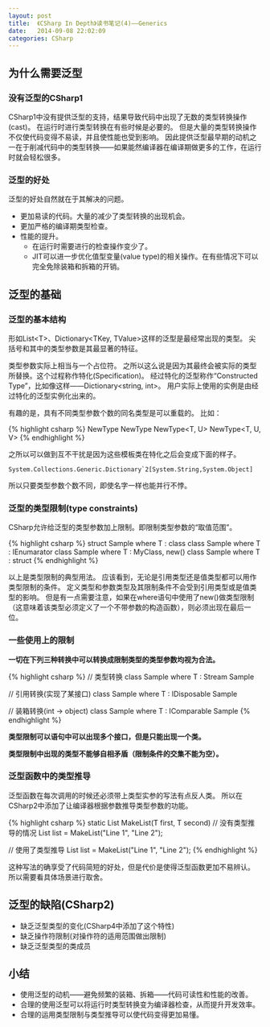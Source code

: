 ```yaml
---
layout: post
title:  《CSharp In Depth》读书笔记(4)——Generics
date:   2014-09-08 22:02:09
categories: CSharp
---
```


## 为什么需要泛型


### 没有泛型的CSharp1

CSharp1中没有提供泛型的支持，结果导致代码中出现了无数的类型转换操作(cast)。
在运行时进行类型转换在有些时候是必要的。
但是大量的类型转换操作不仅使代码变得不易读，并且使性能也受到影响。
因此提供泛型最早期的动机之一在于削减代码中的类型转换——如果能然编译器在编译期做更多的工作，在运行时就会轻松很多。


### 泛型的好处

泛型的好处自然就在于其解决的问题。

* 更加易读的代码。大量的减少了类型转换的出现机会。
* 更加严格的编译期类型检查。
* 性能的提升。
	* 在运行时需要进行的检查操作变少了。
	* JIT可以进一步优化值型变量(value type)的相关操作。在有些情况下可以完全免除装箱和拆箱的开销。


## 泛型的基础


### 泛型的基本结构

形如List\<T\>、Dictionary\<TKey, TValue\>这样的泛型是最经常出现的类型。
尖括号和其中的类型参数是其最显著的特征。

类型参数实际上相当与一个占位符。
之所以这么说是因为其最终会被实际的类型所替换。这个过程称作特化(Specification)。
经过特化的泛型称作“Constructed Type”，比如像这样——Dictionary<string, int>。
用户实际上使用的实例是由经过特化的泛型实例化出来的。

有趣的是，具有不同类型参数个数的同名类型是可以重载的。
比如：

{% highlight csharp %}
NewType
NewType<T>
NewType<T, U>
NewType<T, U, V>
{% endhighlight %}

之所以可以做到互不干扰是因为这些模板类在特化之后会变成下面的样子。

    System.Collections.Generic.Dictionary`2[System.String,System.Object]

所以只要类型参数个数不同，即使名字一样也能并行不悖。


### 泛型的类型限制(type constraints)

CSharp允许给泛型的类型参数加上限制。即限制类型参数的“取值范围”。

{% highlight csharp %}
struct Sample<T> where T : class
class Sample<T> where T : IEnumarator
class Sample<T> where T : MyClass, new()
class Sample<T> where T : struct
{% endhighlight %}

以上是类型限制的典型用法。
应该看到，无论是引用类型还是值类型都可以用作类型限制的条件。
定义类型和参数类型及其限制条件不会受到引用类型或是值类型的影响。
但是有一点需要注意，如果在where语句中使用了new()做类型限制（这意味着该类型必须定义了一个不带参数的构造函数），则必须出现在最后一位。


### 一些使用上的限制

<b>一切在下列三种转换中可以转换成限制类型的类型参数均视为合法。</b>

{% highlight csharp %}
// 类型转换
class Sample<T> where T : Stream
Sample<MemoryStream>

// 引用转换(实现了某接口)
class Sample<T> where T : IDisposable<T>
Sample<SqlConnection>

// 装箱转换(int -> object)
class Sample<T> where T : IComparable<T>
Sample<int>
{% endhighlight %}

<b>类型限制可以语句中可以出现多个接口，但是只能出现一个类。</b>

<b>类型限制中出现的类型不能够自相矛盾（限制条件的交集不能为空）。</b>


### 泛型函数中的类型推导

泛型函数在每次调用的时候还必须带上类型实参的写法有点反人类。
所以在CSharp2中添加了让编译器根据参数推导类型参数的功能。

{% highlight csharp %}
static List<T> MakeList<T>(T first, T second)
// 没有类型推导的情况
List<string> list = MakeList<string>("Line 1", "Line 2");

// 使用了类型推导
List<string> list = MakeList("Line 1", "Line 2");
{% endhighlight %}

这种写法的确享受了代码简短的好处，但是代价是使得泛型函数更加不易辨认。
所以需要看具体场景进行取舍。


## 泛型的缺陷(CSharp2)

* 缺乏泛型类型的变化(CSharp4中添加了这个特性)
* 缺乏操作符限制(对操作符的适用范围做出限制)
* 缺乏泛型类型的类成员


## 小结

* 使用泛型的动机——避免频繁的装箱、拆箱——代码可读性和性能的改善。
* 合理的使用泛型可以将运行时类型转换变为编译器检查，从而提升开发效率。
* 合理的运用类型限制与类型推导可以使代码变得更加易懂。
